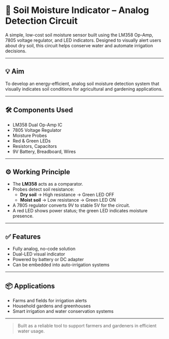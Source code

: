 # 🌱 Soil Moisture Indicator – Analog Detection Circuit

A simple, low-cost soil moisture sensor built using the LM358 Op-Amp, 7805 voltage regulator, and LED indicators. Designed to visually alert users about dry soil, this circuit helps conserve water and automate irrigation decisions.

---

## 💡 Aim

To develop an energy-efficient, analog soil moisture detection system that visually indicates soil conditions for agricultural and gardening applications.

---

## 🛠 Components Used

- LM358 Dual Op-Amp IC  
- 7805 Voltage Regulator  
- Moisture Probes  
- Red & Green LEDs  
- Resistors, Capacitors  
- 9V Battery, Breadboard, Wires

---

## ⚙️ Working Principle

- The **LM358** acts as a comparator.
- Probes detect soil resistance:
  - **Dry soil** → High resistance → Green LED OFF  
  - **Moist soil** → Low resistance → Green LED ON
- A 7805 regulator converts 9V to stable 5V for the circuit.
- A red LED shows power status; the green LED indicates moisture presence.

---

## ✅ Features

- Fully analog, no-code solution  
- Dual-LED visual indicator  
- Powered by battery or DC adapter  
- Can be embedded into auto-irrigation systems

---

## 📦 Applications

- Farms and fields for irrigation alerts  
- Household gardens and greenhouses  
- Smart irrigation and water conservation systems

---

> Built as a reliable tool to support farmers and gardeners in efficient water usage.

